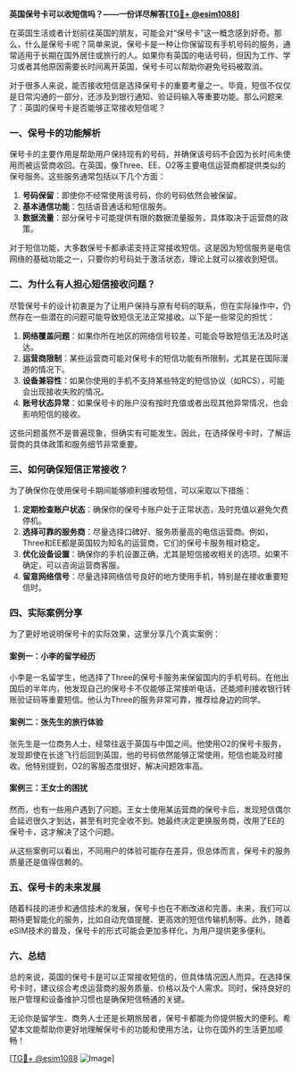 **英国保号卡可以收短信吗？——一份详尽解答[[TG💪+ @esim1088](https://t.me/s/esim1088)]**

在英国生活或者计划前往英国的朋友，可能会对“保号卡”这一概念感到好奇。那么，什么是保号卡呢？简单来说，保号卡是一种让你保留现有手机号码的服务，通常适用于长期在国外居住或旅行的人。如果你有英国的电话号码，但因为工作、学习或者其他原因需要长时间离开英国，保号卡可以帮助你避免号码被取消。

对于很多人来说，能否接收短信是选择保号卡的重要考量之一。毕竟，短信不仅仅是日常沟通的一部分，还涉及到银行通知、验证码输入等重要功能。那么问题来了：英国的保号卡是否能够正常接收短信呢？

### 一、保号卡的功能解析

保号卡的主要作用是帮助用户保持现有的号码，并确保该号码不会因为长时间未使用而被运营商收回。在英国，像Three、EE、O2等主要电信运营商都提供类似的保号服务。这些服务通常包括以下几个方面：

1. **号码保留**：即使你不经常使用该号码，你的号码依然会被保留。
2. **基本通信功能**：包括语音通话和短信服务。
3. **数据流量**：部分保号卡可能提供有限的数据流量服务，具体取决于运营商的政策。

对于短信功能，大多数保号卡都承诺支持正常接收短信。这是因为短信服务是电信网络的基础功能之一，只要你的号码处于激活状态，理论上就可以接收到短信。

### 二、为什么有人担心短信接收问题？

尽管保号卡的设计初衷是为了让用户保持与原有号码的联系，但在实际操作中，仍然存在一些潜在的问题可能导致短信无法正常接收。以下是一些常见的担忧：

1. **网络覆盖问题**：如果你所在地区的网络信号较差，可能会导致短信无法及时送达。
2. **运营商限制**：某些运营商可能对保号卡的短信功能有所限制，尤其是在国际漫游的情况下。
3. **设备兼容性**：如果你使用的手机不支持某些特定的短信协议（如RCS），可能会出现接收失败的情况。
4. **账号状态异常**：如果保号卡的账户没有按时充值或者出现其他异常情况，也会影响短信的接收。

这些问题虽然不是普遍现象，但确实有可能发生。因此，在选择保号卡时，了解运营商的具体政策和服务细节非常重要。

### 三、如何确保短信正常接收？

为了确保你在使用保号卡期间能够顺利接收短信，可以采取以下措施：

1. **定期检查账户状态**：确保你的保号卡账户处于正常状态，及时充值以避免欠费停机。
2. **选择可靠的服务商**：尽量选择口碑好、服务质量高的电信运营商。例如，Three和EE都是英国较为知名的运营商，它们的保号卡服务相对稳定。
3. **优化设备设置**：确保你的手机设置正确，尤其是短信接收相关的选项。如果不确定，可以咨询运营商客服。
4. **留意网络信号**：尽量选择网络信号良好的地方使用手机，特别是在接收重要短信时。

### 四、实际案例分享

为了更好地说明保号卡的实际效果，这里分享几个真实案例：

#### 案例一：小李的留学经历
小李是一名留学生，他选择了Three的保号卡服务来保留国内的手机号码。在他出国后的半年内，他发现自己的保号卡不仅能够正常接听电话，还能顺利接收银行转账验证码等重要短信。他认为Three的服务非常可靠，推荐给身边的同学。

#### 案例二：张先生的旅行体验
张先生是一位商务人士，经常往返于英国与中国之间。他使用O2的保号卡服务，发现即使在长途飞行后回到英国，他的号码依然能够正常使用，短信也能及时接收。他特别提到，O2的客服态度很好，解决问题效率高。

#### 案例三：王女士的困扰
然而，也有一些用户遇到了问题。王女士使用某运营商的保号卡后，发现短信偶尔会延迟很久才到达，甚至有时完全收不到。她最终决定更换服务商，改用了EE的保号卡，这才解决了这个问题。

从这些案例可以看出，不同用户的体验可能存在差异，但总体而言，保号卡的服务质量还是值得信赖的。

### 五、保号卡的未来发展

随着科技的进步和通信技术的发展，保号卡也在不断改进和完善。未来，我们可以期待更智能化的服务，比如自动充值提醒、更高效的短信传输机制等。此外，随着eSIM技术的普及，保号卡的形式可能会更加多样化，为用户提供更多便利。

### 六、总结

总的来说，英国的保号卡是可以正常接收短信的，但具体情况因人而异。在选择保号卡时，建议综合考虑运营商的服务质量、价格以及个人需求。同时，保持良好的账户管理和设备维护习惯也是确保短信畅通的关键。

无论你是留学生、商务人士还是长期旅居者，保号卡都能为你提供极大的便利。希望本文能帮助你更好地理解保号卡的功能和使用方法，让你在国外的生活更加顺畅！

[[TG💪+ @esim1088](https://t.me/s/esim1088) ![Image](https://i.postimg.cc/4NQfJmqS/Snipaste-2025-05-13-00-14-12.png)]
